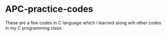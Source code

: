 # APC-practice-codes
These are a few codes in C language which i learned along wih other codes in my C programming class.
